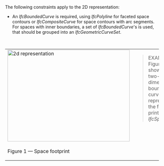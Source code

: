 The following constraints apply to the 2D representation:

* An _IfcBoundedCurve_ is required, using _IfcPolyline_ for faceted space contours or _IfcCompositeCurve_ for space contours with arc segments. For spaces with inner boundaries, a set of _IfcBoundedCurve_'s is used, that should be grouped into an _IfcGeometricCurveSet_.

&nbsp;

<table cellpadding="2" cellspacing="2">
 
<tr valign="top">
  <td align="left" valign="top"><img src="../../../figures/ifcspace_2d-layout1.gif" alt="2d representation" border="0" height="300" width="400"></td>
  <td><blockquote class="example">EXAMPLE&nbsp; Figure 1 shows a two-dimensional bounded curve representing the
foot print of <em>IfcSpace</em>.</blockquote></td>
 </tr>

 <tr>
  <td><p class="figure">Figure 1 &mdash; Space footprint</p></td>
  <td>&nbsp;</td>
 </tr>

</table>